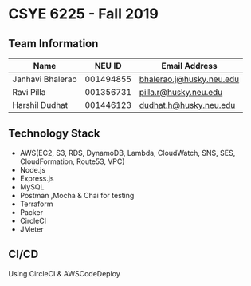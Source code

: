 # CSYE 6225 - Fall 2019

## Team Information

| Name | NEU ID | Email Address |
| --- | --- | --- |
| Janhavi Bhalerao | 001494855 | bhalerao.j@husky.neu.edu |
| Ravi Pilla | 001356731 | pilla.r@husky.neu.edu |
| Harshil Dudhat | 001446123 | dudhat.h@husky.neu.edu |

## Technology Stack
* AWS(EC2, S3, RDS, DynamoDB, Lambda, CloudWatch, SNS, SES, CloudFormation, Route53, VPC)
* Node.js
* Express.js
* MySQL
* Postman ,Mocha & Chai for testing
* Terraform
* Packer
* CircleCI
* JMeter

## CI/CD
Using CircleCI & AWSCodeDeploy
